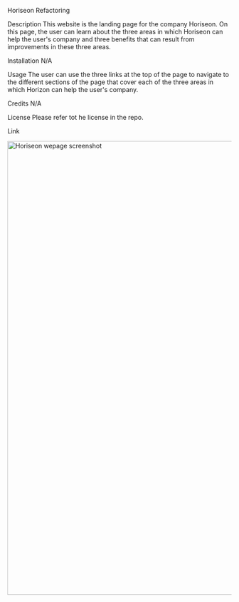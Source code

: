 Horiseon Refactoring

Description
This website is the landing page for the company Horiseon.
On this page, the user can learn about the three areas in which Horiseon can help the user's company
and three benefits that can result from improvements in these three areas.

Installation
N/A

Usage
The user can use the three links at the top of the page to navigate to the different sections of the page
that cover each of the three areas in which Horizon can help the user's company.

Credits
N/A

License
Please refer tot he license in the repo.

Link

<img width="1018" alt="Horiseon wepage screenshot" src="https://user-images.githubusercontent.com/124799362/223006860-be65e64e-8fef-419a-896d-c1891f4f5a13.png">
